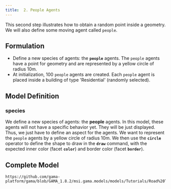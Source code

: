 ```yaml
---
title:  2. People Agents
---
```



This second step illustrates how to obtain a random point inside a geometry. We will also define some moving agent called `people`.


## Formulation

* Define a new species of agents: the **`people`** agents. The `people` agents have a point for geometry and are represented by a yellow circle of radius 10m.
* At initialization, 100 `people` agents are created. Each `people` agent is placed inside a building of type 'Residential' (randomly selected).


## Model Definition

### species

We define a new species of agents: the **people** agents. In this model, these agents will not have a specific behavior yet. They will be just displayed. Thus, we just have to define an aspect for the agents. We want to represent the `people` agents by a yellow circle of radius 10m. We then use the **`circle`** operator to define the shape to draw in the **`draw`** command, with the expected inner color (facet **`color`**) and border color (facet **`border`**).

## Complete Model

```gaml reference
https://github.com/gama-platform/gama/blob/GAMA_1.8.2/msi.gama.models/models/Tutorials/Road%20Traffic/models/Model%2002.gaml
```
